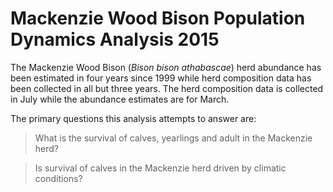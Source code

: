 # Mackenzie Wood Bison Population Dynamics Analysis 2015

The Mackenzie Wood Bison (*Bison bison athabascae*) herd abundance has been 
estimated in four years since 1999 while herd composition data has been 
collected in all but three years. The herd composition data is collected in 
July while the abundance estimates are for March.

The primary questions this analysis attempts to answer are:

> What is the survival of calves, yearlings and adult in the Mackenzie herd?

> Is survival of calves in the Mackenzie herd driven by climatic conditions?
